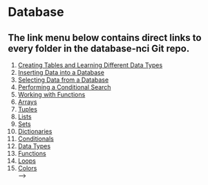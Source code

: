 <h1>Database</h1>
<h2>The link menu below contains direct links to every folder in the database-nci Git repo.</h2>

<ol>
<li><a href="https://github.com/dunieskiotano/database-nci/blob/master/Create%20a%20Table/Creating%20Tables%20and%20Learning%20Different%20Data%20Types.sql" target="_blank">Creating Tables and Learning Different Data Types</a></li>
<li><a href="https://github.com/dunieskiotano/database-nci/blob/master/INSERT%20Statement/Inserting%20Data%20into%20a%20Database.sql">Inserting Data into a Database</a></li>
 <li><a href="https://github.com/dunieskiotano/database-nci/blob/master/SELECT%20Statement/Selecting%20Data%20from%20a%20Database.sql">Selecting Data from a Database</a></li>
 <li><a href="https://github.com/dunieskiotano/database-nci/blob/master/CONDITIONAL%20SEARCHES/Performing%20a%20Conditional%20Search.sql">Performing a Conditional Search</a></li>
 <li><a href="https://github.com/dunieskiotano/database-nci/blob/master/FUNCTIONS/Working%20with%20Functions.sql">Working with Functions</a></li>
 <li><a href="https://github.com/dunieskiotano/database-nci/blob/master/Organizing%20Data/Organizing%20Data.sql>Organizing Data</a></li>
<!-- <ul>
<li><a href="https://github.com/dunieskiotano/programming-basics/blob/master/Collections/Arrays/arrays.py" target="_blank">Arrays</a> 
 <li><a href="https://github.com/dunieskiotano/programming-basics/blob/master/Collections/Tuples/tuples.py" target="_blank">Tuples</a></li>
  <li><a href="https://github.com/dunieskiotano/programming-basics/blob/master/Collections/Lists/lists.py" target="_blank">Lists</a></li>
  <li><a href="https://github.com/dunieskiotano/programming-basics/blob/master/Collections/Sets/sets.py" target="_blank">Sets</a></li>
 <li><a href="https://github.com/dunieskiotano/programming-basics/blob/master/Collections/Dictionaries/dictionaries.py" target="_blank">Dictionaries</a></li>
  </ul>
<li><a href="https://github.com/dunieskiotano/programming-basics/tree/master/Conditionals" target="_blank">Conditionals</a></li>
<li><a href="https://github.com/dunieskiotano/programming-basics/blob/master/Data%20Types/datatypes.py" target="_blank">Data Types</a></li>
<li><a href="https://github.com/dunieskiotano/programming-basics/blob/master/Functions/functions.py" target="_blank">Functions</a></li>
 <li><a href="https://github.com/dunieskiotano/programming-basics/blob/master/Loops/for-loop.py" target="_blank">Loops</a></li>
 <li><a href="https://github.com/dunieskiotano/programming-basics/blob/master/Colors/colors.py" target="_blank">Colors</a></li> -->
<ol>
 
 
 
 

